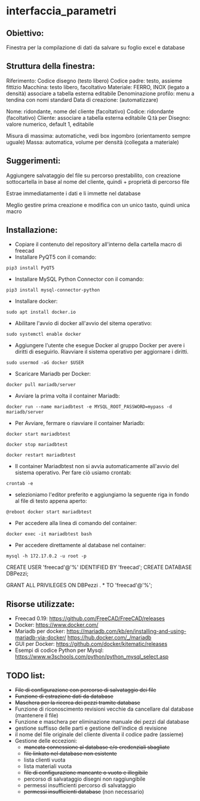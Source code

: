 # interfaccia_parametri

## Obiettivo:

Finestra per la compilazione di dati da salvare su foglio excel e database

## Struttura della finestra:

Riferimento: Codice disegno (testo libero)
Codice padre: testo, assieme fittizio
Macchina: testo libero, facoltativo
Materiale: FERRO, INOX (legato a densità) associare a tabella esterna editabile
Denominazione profilo: menu a tendina con nomi standard
Data di creazione: (automatizzare)

Nome: ridondante, nome del cliente (facoltativo)
Codice: ridondante (facoltativo)
Cliente: associare a tabella esterna editabile
Q.tà per Disegno: valore numerico, default 1, editabile

Misura di massima: automatiche, vedi box ingombro (orientamento sempre uguale)
Massa: automatica, volume per densità (collegata a materiale)

## Suggerimenti:

Aggiungere salvataggio del file su percorso prestabilito, con creazione sottocartella in base al nome del cliente, quindi + proprietà di percorso file

Estrae immediatamente i dati e li immette nel database

Meglio gestire prima creazione e modifica con un unico tasto, quindi unica macro

## Installazione:

- Copiare il contenuto del repository all'interno della cartella macro di freecad
- Installare PyQT5 con il comando:
```shell
pip3 install PyQT5
```
- Installare MySQL Python Connector con il comando:
```shell
pip3 install mysql-connector-python
```
- Installare docker:
```shell
sudo apt install docker.io
```
- Abilitare l'avvio di docker all'avvio del sitema operativo:
```shell
sudo systemctl enable docker
```
- Aggiungere l'utente che esegue Docker al gruppo Docker per avere i diritti di eseguirlo. Riavviare il sistema operativo per aggiornare i diritti.
```shell
sudo usermod -aG docker $USER
```
- Scaricare Mariadb per Docker:
```shell
docker pull mariadb/server
```
- Avviare la prima volta il container Mariadb:
```shell
docker run --name mariadbtest -e MYSQL_ROOT_PASSWORD=mypass -d mariadb/server
```
- Per Avviare, fermare o riavviare il container Mariadb:
```shell
docker start mariadbtest
```
```shell
docker stop mariadbtest
```
```shell
docker restart mariadbtest
```
- Il container Mariadbtest non si avvia automaticamente all'avvio del sistema operativo. Per fare ciò usiamo crontab:
```shell
crontab -e
```
- selezioniamo l'editor preferito e aggiungiamo la seguente riga in fondo al file di testo appena aperto:
```text
@reboot docker start mariadbtest
```
- Per accedere alla linea di comando del container:
```shell
docker exec -it mariadbtest bash
```
- Per accedere direttamente al database nel container: 
```shell
mysql -h 172.17.0.2 -u root -p
```

CREATE USER 'freecad'@'%' IDENTIFIED BY 'freecad';
CREATE DATABASE DBPezzi;


GRANT ALL PRIVILEGES ON DBPezzi . * TO 'freecad'@'%';

## Risorse utilizzate:

- Freecad 0.19: https://github.com/FreeCAD/FreeCAD/releases
- Docker: https://www.docker.com/
- Mariadb per docker:
https://mariadb.com/kb/en/installing-and-using-mariadb-via-docker/
https://hub.docker.com/_/mariadb
- GUI per Docker: https://github.com/docker/kitematic/releases 
- Esempi di codice Python per Mysql: https://www.w3schools.com/python/python_mysql_select.asp

## TODO list:

- ~~File di configurazione con percorso di salvataggio dei file~~
- ~~Funzione di estrazione dati da database~~
- ~~Maschera per la ricerca dei pezzi tramite database~~
- Funzione di riconoscimento revisioni vecchie da cancellare dal database (mantenere il file)
- Funzione e maschera per eliminazione manuale dei pezzi dal database
- gestione suffisso delle parti e gestione dell'indice di revisione
- il nome del file originale del cliente diventa il codice padre (assieme)
- Gestione delle eccezioni:
    - ~~mancata connessione al database e/o credenziali sbagliate~~
    - ~~file linkato nel database non esistente~~
    - lista clienti vuota
    - lista materiali vuota
    - ~~file di configurazione mancante o vuoto e illegibile~~
    - percorso di salvataggio disegni non raggiungibile
    - permessi insufficienti percorso di salvataggio
    - ~~permessi insufficienti database~~ (non necessario)
